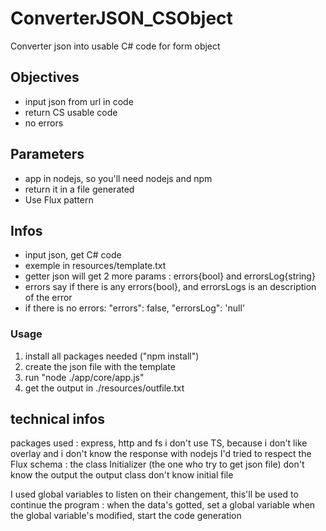 # ConverterJSON_CSObject
Converter json into usable C# code for form object

## Objectives
 - input json from url in code
 - return CS usable code
 - no errors

## Parameters
 - app in nodejs, so you'll need nodejs and npm
 - return it in a file generated
 - Use Flux pattern

## Infos
 - input json, get C# code
 - exemple in resources/template.txt
 - getter json will get 2 more params : errors{bool} and errorsLog{string}
 - errors say if there is any errors{bool}, and errorsLogs is an description of the error
 - if there is no errors: "errors": false, "errorsLog": 'null'

### Usage
 1. install all packages needed ("npm install")
 2. create the json file with the template
 3. run "node ./app/core/app.js"
 4. get the output in ./resources/outfile.txt

## technical infos
 packages used : express, http and fs
 i don't use TS, because i don't like overlay and i don't know the response with nodejs
 I'd tried to respect the Flux schema :
 	the class Initializer (the one who try to get json file) don't know the output
 	the output class don't know initial file

 I used global variables to listen on their changement, this'll be used to continue the program :
   when the data's gotted, set a global variable
   when the global variable's modified, start the code generation